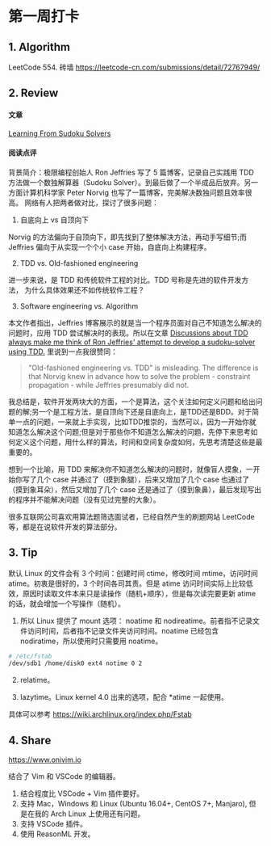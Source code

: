 # 第一周打卡

## 1. Algorithm

LeetCode 554. 砖墙
https://leetcode-cn.com/submissions/detail/72767949/

## 2. Review

#### 文章

[Learning From Sudoku Solvers](http://ravimohan.blogspot.com/2007/04/learning-from-sudoku-solvers.html)

#### 阅读点评

背景简介：极限编程创始人 Ron Jeffries 写了 5 篇博客，记录自己实践用 TDD 方法做一个数独解算器（Sudoku Solver）。到最后做了一个半成品后放弃。另一方面计算机科学家 Peter Norvig 也写了一篇博客，完美解决数独问题且效率很高。
网络有人把两者做对比，探讨了很多问题：

1. 自底向上 vs 自顶向下

Norvig 的方法偏向于自顶向下，即先找到了整体解决方法，再动手写细节;而 Jeffries 偏向于从实现一个个小 case 开始，自底向上构建程序。

2. TDD vs. Old-fashioned engineering

进一步来说，是 TDD 和传统软件工程的对比。TDD 号称是先进的软件开发方法， 为什么具体效果还不如传统软件工程？

3. Software engineering vs. Algorithm

  本文作者指出，Jeffries 博客展示的就是当一个程序员面对自己不知道怎么解决的问题时，应用 TDD 尝试解决时的表现。所以在文章 [Discussions about TDD always make me think of Ron Jeffries' attempt to develop a sudoku-solver using TDD.](https://news.ycombinator.com/item?id=3033446) 里说到一点我很赞同：
> "Old-fashioned engineering vs. TDD" is misleading. The difference is that Norvig knew in advance how to solve the problem - constraint propagation - while Jeffries presumably did not.

  我总结是，软件开发两块大的方面，一个是算法，这个关注如何定义问题和给出问题的解;另一个是工程方法，是自顶向下还是自底向上，是TDD还是BDD。对于简单一点的问题，一来就上手实现，比如TDD推崇的，当然可以，因为一开始你就知道怎么解决这个问题;但是对于那些你不知道怎么解决的问题，先停下来思考如何定义这个问题，用什么样的算法，时间和空间复杂度如何，先思考清楚这些是最重要的。 
  
  想到一个比喻，用 TDD 来解决你不知道怎么解决的问题时，就像盲人摸象，一开始你写了几个 case 并通过了（摸到象腿），后来又增加了几个 case 也通过了（摸到象耳朵），然后又增加了几个 case 还是通过了（摸到象鼻），最后发现写出的程序并不能解决问题（没有见过完整的大象）。
  
  很多互联网公司喜欢用算法题筛选面试者，已经自然产生的刷题网站 LeetCode 等，都是在说软件开发的算法部分。

## 3. Tip

默认 Linux 的文件会有 3 个时间：创建时间 ctime，修改时间 mtime，访问时间 atime。初衷是很好的，3 个时间各司其责。但是 atime 访问时间实际上比较低效，原因时读取文件本来只是读操作（随机+顺序），但是每次读完要更新 atime 的话，就会增加一个写操作（随机）。

1. 所以 Linux 提供了 mount 选项： noatime 和 nodireatime。前者指不记录文件访问时间，后者指不记录文件夹访问时间。noatime 已经包含 nodiratime，所以使用时只需要用 noatime。

```bash
# /etc/fstab
/dev/sdb1 /home/disk0 ext4 notime 0 2
```

2. relatime。

3. lazytime。Linux kernel 4.0 出来的选项，配合 *atime 一起使用。

具体可以参考 https://wiki.archlinux.org/index.php/Fstab

## 4. Share

https://www.onivim.io

结合了 Vim 和 VSCode 的编辑器。
1. 结合程度比 VSCode + Vim 插件要好。
2. 支持 Mac，Windows 和 Linux (Ubuntu 16.04+, CentOS 7+, Manjaro), 但是在我的 Arch Linux 上使用还有问题。
3. 支持 VSCode 插件。
4. 使用 ReasonML 开发。
